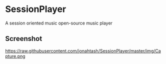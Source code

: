 # SessionPlayer
A session oriented music open-source music player
## Screenshot
https://raw.githubusercontent.com/jonahtash/SessionPlayer/master/img/Capture.png

